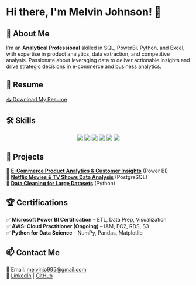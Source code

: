 # Hi there, I'm Melvin Johnson! 👋

## 🚀 About Me  
I'm an **Analytical Professional** skilled in SQL, PowerBi, Python, and Excel, with expertise in product analytics, data extraction, and competitive analysis. Passionate about leveraging data to deliver actionable insights and drive strategic decisions in e-commerce and business analytics.

## 📄 Resume  
[📥 Download My Resume](https://github.com/melvinjo995/melvinjo995/blob/main/Melvin_Johnson_Resume.pdf)

## 🛠 Skills  
<div align="center">
  <img src="https://img.shields.io/badge/Python-3776AB?style=for-the-badge&logo=python&logoColor=white" />
  <img src="https://img.shields.io/badge/SQL-CC2927?style=for-the-badge&logo=database&logoColor=white" />
  <img src="https://img.shields.io/badge/MySQL-4479A1?style=for-the-badge&logo=mysql&logoColor=white" />
  <img src="https://img.shields.io/badge/PostgreSQL-336791?style=for-the-badge&logo=postgresql&logoColor=white" />
  <img src="https://img.shields.io/badge/PowerBI-F2C811?style=for-the-badge&logo=powerbi&logoColor=black" />
  <img src="https://img.shields.io/badge/Excel-217346?style=for-the-badge&logo=microsoft-excel&logoColor=white" />
</div>

## 📂 Projects  
🔹 **[E-Commerce Product Analytics & Customer Insights](https://github.com/melvinjo995/ecommerce-analytics)** (Power BI)  
🔹 **[Netflix Movies & TV Shows Data Analysis](https://github.com/melvinjo995/netflix-analysis)** (PostgreSQL)  
🔹 **[Data Cleaning for Large Datasets](https://github.com/melvinjo995/data-cleaning-python)** (Python)  

## 🏆 Certifications  
✅ **Microsoft Power BI Certification** – ETL, Data Prep, Visualization  
✅ **AWS: Cloud Practitioner (Ongoing)** – IAM, EC2, RDS, S3  
✅ **Python for Data Science** – NumPy, Pandas, Matplotlib   

## 📫 Contact Me  
📧 Email: melvinjo995@gmail.com  
🔗 [LinkedIn](https://www.linkedin.com/in/melvinjo995) | [GitHub](https://github.com/melvinjo995)  
